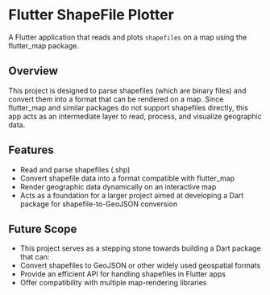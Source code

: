 # Flutter ShapeFile Plotter
A Flutter application that reads and plots `shapefiles` on a map using the flutter_map package.

## Overview
This project is designed to parse shapefiles (which are binary files) and convert them into a format that can be rendered on a map. Since flutter_map and similar packages do not support shapefiles directly, this app acts as an intermediate layer to read, process, and visualize geographic data.

## Features
- Read and parse shapefiles (.shp)
- Convert shapefile data into a format compatible with flutter_map
- Render geographic data dynamically on an interactive map
- Acts as a foundation for a larger project aimed at developing a Dart package for shapefile-to-GeoJSON conversion

## Future Scope
- This project serves as a stepping stone towards building a Dart package that can:
- Convert shapefiles to GeoJSON or other widely used geospatial formats
- Provide an efficient API for handling shapefiles in Flutter apps
- Offer compatibility with multiple map-rendering libraries